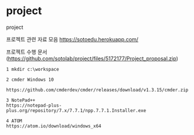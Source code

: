# project
project

   프로젝트 관련 자료 모음
   https://sotoedu.herokuapp.com/

   프로젝트 수행 문서
   (https://github.com/sotolab/project/files/5172177/Project_proposal.zip)

    1 mkdir c:\workspace

    2 cmder Windows 10

    https://github.com/cmderdev/cmder/releases/download/v1.3.15/cmder.zip

    3 NotePad++
    https://notepad-plus-plus.org/repository/7.x/7.7.1/npp.7.7.1.Installer.exe
    
    4 ATOM 
    https://atom.io/download/windows_x64
    
    
    
    
